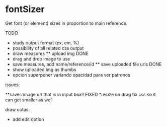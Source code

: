 # fontSizer
Get font (or element) sizes in proportion to main reference. 

TODO
* study output format (px, em, %)
* possibility of all related css output
* draw measures
** upload img DONE 
* drag and drop image to use
* save measures, add name/reference/id
** save uploaded file urls DONE
* show uploaded img as thumbs
* opcion superponer variando opacidad para ver patrones


issues:

**saves image url that is in input box!! FIXED
*resize on drag fix css so it can get smaller as well


draw cotas:
* add edit option




